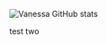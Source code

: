 ![Vanessa GitHub stats](https://github-readme-stats.vercel.app/api?username=vfaconi&theme=dark&show_icons=true)

test two
